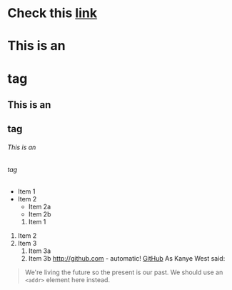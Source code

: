 # Check this [link](https://guides.github.com/features/mastering-markdown/)
# This is an <h1> tag
## This is an <h2> tag
###### This is an <h6> tag
* Item 1
* Item 2
  * Item 2a
  * Item 2b
  1. Item 1
1. Item 2
1. Item 3
   1. Item 3a
   1. Item 3b
   http://github.com - automatic!
[GitHub](http://github.com)
As Kanye West said:

> We're living the future so
> the present is our past.
We should use an
`<addr>` element here instead.
